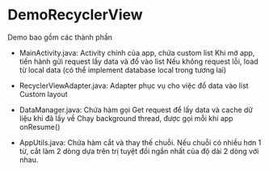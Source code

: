 # DemoRecyclerView

Demo bao gồm các thành phần

- MainActivity.java: 
	Activity chính của app, chứa custom list
	Khi mở app, tiến hành gửi request lấy data và đổ vào list
	Nếu không request lỗi, load từ local data (có thể implement database local trong tương lai)

- RecyclerViewAdapter.java: 
	Adapter phục vụ cho việc đổ data vào list
	Custom layout

- DataManager.java:
	Chứa hàm gọi Get request để lấy data và cache dữ liệu khi đã lấy về
	Chạy background thread, được gọi mỗi khi app onResume()

- AppUtils.java:
	Chứa hàm cắt và thay thế chuỗi.
	Nếu chuỗi có nhiều hơn 1 từ, cắt làm 2 dòng dựa trên trị tuyệt đối ngắn nhất của độ dài 2 dòng với nhau.